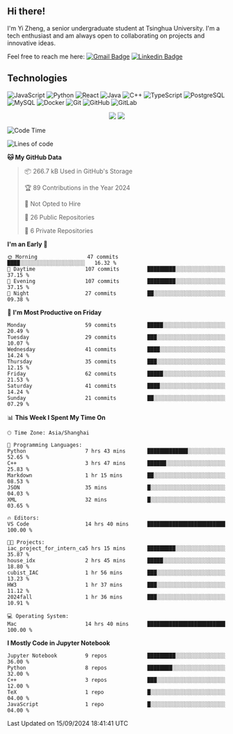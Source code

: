 ## Hi there!

I'm Yi Zheng, a senior undergraduate student at Tsinghua University. I'm a tech enthusiast and am always open to collaborating on projects and innovative ideas.

Feel free to reach me here: [![Gmail Badge](https://img.shields.io/badge/-zhengyi20thu@gmail.com-c14438?style=flat-square&logo=Gmail&logoColor=white&link=mailto:zhengyi20thu@gmail.com)](mailto:zhengyi20thu@gmail.com)
[![Linkedin Badge](https://img.shields.io/badge/-yizheng20-blue?style=flat-square&logo=Linkedin&logoColor=white&link=https://www.linkedin.com/in/yizheng20/)](https://www.linkedin.com/in/yi-zheng-mfe/)

## Technologies

![JavaScript](https://img.shields.io/badge/-JavaScript-black?style=flat-square&logo=javascript)
![Python](https://img.shields.io/badge/-Python-black?style=flat-square&logo=Python)
![React](https://img.shields.io/badge/-React-black?style=flat-square&logo=react)
![Java](https://img.shields.io/badge/-java-E34A86?style=flat-square&logo=java)
![C++](https://img.shields.io/badge/-C++-00599C?style=flat-square&logo=c)
![TypeScript](https://img.shields.io/badge/-TypeScript-007ACC?style=flat-square&logo=typescript)
![PostgreSQL](https://img.shields.io/badge/-PostgreSQL-336791?style=flat-square&logo=postgresql)
![MySQL](https://img.shields.io/badge/-MySQL-black?style=flat-square&logo=mysql)
![Docker](https://img.shields.io/badge/-Docker-black?style=flat-square&logo=docker)
![Git](https://img.shields.io/badge/-Git-black?style=flat-square&logo=git)
![GitHub](https://img.shields.io/badge/-GitHub-181717?style=flat-square&logo=github)
![GitLab](https://img.shields.io/badge/-GitLab-FCA121?style=flat-square&logo=gitlab)

<p align="center">
    <img src = "https://github-readme-stats.vercel.app/api?username=Zheng-Yi-git&show_icons=true&theme=yeblu&hide_border=true&count_private=true">
    <img src = "https://github-readme-stats.vercel.app/api/top-langs/?username=Zheng-Yi-git&hide=html,css&theme=yeblu&layout=compact&hide_border=true&count_private=true&langs_count=8">
</p>

<!--START_SECTION:waka-->
![Code Time](http://img.shields.io/badge/Code%20Time-1%2C074%20hrs%2051%20mins-blue)

![Lines of code](https://img.shields.io/badge/From%20Hello%20World%20I%27ve%20Written-2.7%20million%20lines%20of%20code-blue)

**🐱 My GitHub Data** 

> 📦 266.7 kB Used in GitHub's Storage 
 > 
> 🏆 89 Contributions in the Year 2024
 > 
> 🚫 Not Opted to Hire
 > 
> 📜 26 Public Repositories 
 > 
> 🔑 6 Private Repositories 
 > 
**I'm an Early 🐤** 

```text
🌞 Morning                47 commits          ████░░░░░░░░░░░░░░░░░░░░░   16.32 % 
🌆 Daytime                107 commits         █████████░░░░░░░░░░░░░░░░   37.15 % 
🌃 Evening                107 commits         █████████░░░░░░░░░░░░░░░░   37.15 % 
🌙 Night                  27 commits          ██░░░░░░░░░░░░░░░░░░░░░░░   09.38 % 
```
📅 **I'm Most Productive on Friday** 

```text
Monday                   59 commits          █████░░░░░░░░░░░░░░░░░░░░   20.49 % 
Tuesday                  29 commits          ███░░░░░░░░░░░░░░░░░░░░░░   10.07 % 
Wednesday                41 commits          ████░░░░░░░░░░░░░░░░░░░░░   14.24 % 
Thursday                 35 commits          ███░░░░░░░░░░░░░░░░░░░░░░   12.15 % 
Friday                   62 commits          █████░░░░░░░░░░░░░░░░░░░░   21.53 % 
Saturday                 41 commits          ████░░░░░░░░░░░░░░░░░░░░░   14.24 % 
Sunday                   21 commits          ██░░░░░░░░░░░░░░░░░░░░░░░   07.29 % 
```


📊 **This Week I Spent My Time On** 

```text
🕑︎ Time Zone: Asia/Shanghai

💬 Programming Languages: 
Python                   7 hrs 43 mins       █████████████░░░░░░░░░░░░   52.65 % 
C++                      3 hrs 47 mins       ██████░░░░░░░░░░░░░░░░░░░   25.83 % 
Markdown                 1 hr 15 mins        ██░░░░░░░░░░░░░░░░░░░░░░░   08.53 % 
JSON                     35 mins             █░░░░░░░░░░░░░░░░░░░░░░░░   04.03 % 
XML                      32 mins             █░░░░░░░░░░░░░░░░░░░░░░░░   03.65 % 

🔥 Editors: 
VS Code                  14 hrs 40 mins      █████████████████████████   100.00 % 

🐱‍💻 Projects: 
iac_project_for_intern_ca5 hrs 15 mins       █████████░░░░░░░░░░░░░░░░   35.87 % 
house_idx                2 hrs 45 mins       █████░░░░░░░░░░░░░░░░░░░░   18.80 % 
cubist_IAC               1 hr 56 mins        ███░░░░░░░░░░░░░░░░░░░░░░   13.23 % 
HW3                      1 hr 37 mins        ███░░░░░░░░░░░░░░░░░░░░░░   11.12 % 
2024fall                 1 hr 36 mins        ███░░░░░░░░░░░░░░░░░░░░░░   10.91 % 

💻 Operating System: 
Mac                      14 hrs 40 mins      █████████████████████████   100.00 % 
```

**I Mostly Code in Jupyter Notebook** 

```text
Jupyter Notebook         9 repos             █████████░░░░░░░░░░░░░░░░   36.00 % 
Python                   8 repos             ████████░░░░░░░░░░░░░░░░░   32.00 % 
C++                      3 repos             ███░░░░░░░░░░░░░░░░░░░░░░   12.00 % 
TeX                      1 repo              █░░░░░░░░░░░░░░░░░░░░░░░░   04.00 % 
JavaScript               1 repo              █░░░░░░░░░░░░░░░░░░░░░░░░   04.00 % 
```




 Last Updated on 15/09/2024 18:41:41 UTC
<!--END_SECTION:waka-->
